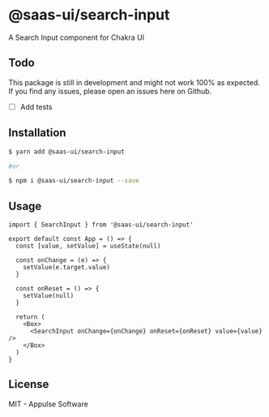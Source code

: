 # @saas-ui/search-input

A Search Input component for Chakra UI

## Todo

This package is still in development and might not work 100% as expected.
If you find any issues, please open an issues here on Github.

- [ ] Add tests

## Installation

```sh
$ yarn add @saas-ui/search-input

#or

$ npm i @saas-ui/search-input --save
```

## Usage

```tsx
import { SearchInput } from '@saas-ui/search-input'

export default const App = () => {
  const [value, setValue] = useState(null)

  const onChange = (e) => {
    setValue(e.target.value)
  }

  const onReset = () => {
    setValue(null)
  }

  return (
    <Box>
      <SearchInput onChange={onChange} onReset={onReset} value={value} />
    </Box>
  )
}
```

## License

MIT - Appulse Software

